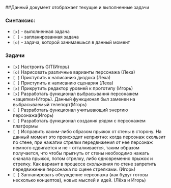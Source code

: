 ##Данный документ отображает текущие и выполненные задачи
### Синтаксис: 
- `[x]` - выполненная задача
- `[ ]` - запланированная задача
- `[o]` - задача, которой занимаешься в данный момент

### Задачи

- `[x]` Настроить GIT(Игорь)
- `[o]` Нарисовать различные варианты персонажа  (Леха)
- `[ ]` Приступить к написанию диздока (Леха)
- `[ ]` Приступить к написанию сценария (Леха)
- `[x]` Прикрутить редактор уровней к прототипу (Игорь)
- `[x]` Разработать функционал выбрасывания персонажем «зацепки»(Игорь). Данный функционал был заменен на выбрасываемый телепорт(Игорь)
- `[ ]` Разработать функционал учитывающий энергию персонажа(Игорь)
- `[ ]` Разработать функционал создания рядом с персонажем платформы
- `[ ]` Исправить каким-либо образом прыжок от стены в сторону. На данный момент это происходит неприятно: когда  персонаж скользит по стене, при нажатии стрелки передвижения от нее персонаж немного сдвигается и не - отталкивается, таким образом получается, что чтобы прыгнуть от стены необходимо нажать сначала прыжок, потом стрелку, либо одновременно прыжок и стрелку. Как вариант в процессе скольжения по стене запретить передвижение персонажа по сцене стрелками. (Игорь)
- `[ ]` Запланировать обсуждение персонажа (как будут готовы несколько концептов), новых мыслей и идей. (Лёха и Игорь)

